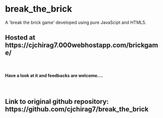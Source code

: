 # break_the_brick
A 'break the brick game' developed using pure JavaScipt and HTML5.
<h2>Hosted at https://cjchirag7.000webhostapp.com/brickgame/</h2>
<br>
<h4> Have a look at it and feedbacks are welcome....</h4>
<br>
<h2> Link to original github repository: https://github.com/cjchirag7/break_the_brick</h2> 
<br>
